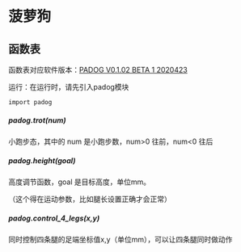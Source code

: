 # **菠萝狗**

## 函数表

函数表对应软件版本：<u>PADOG V0.1.02 BETA 1 2020423</u>

运行：在运行时，请先引入padog模块

```
import padog
```



##### padog.trot(num)

小跑步态，其中的 num 是小跑步数，num>0 往前，num<0 往后



##### padog.height(goal)

高度调节函数，goal 是目标高度，单位mm。

（这个得在运动参数，比如腿长设置正确才会正常）



##### **padog.control_4_legs(x,y)**

同时控制四条腿的足端坐标值x,y（单位mm），可以让四条腿同时做动作